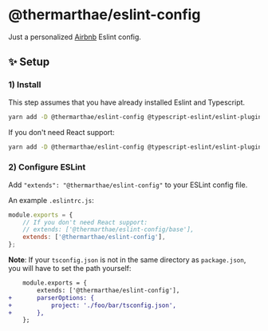 # @thermarthae/eslint-config

Just a personalized [Airbnb](https://www.npmjs.com/package/eslint-config-airbnb) Eslint config.

## ✨ Setup

### 1) Install

This step assumes that you have already installed Eslint and Typescript.

```bash
yarn add -D @thermarthae/eslint-config @typescript-eslint/eslint-plugin @typescript-eslint/parser eslint-plugin-import eslint-plugin-jsx-a11y eslint-plugin-react eslint-plugin-react-hooks
```

If you don't need React support:

```bash
yarn add -D @thermarthae/eslint-config @typescript-eslint/eslint-plugin @typescript-eslint/parser eslint-plugin-import
```

### 2) Configure ESLint

Add `"extends": "@thermarthae/eslint-config"` to your ESLint config file.

An example `.eslintrc.js`:

```js
module.exports = {
	// If you don't need React support:
	// extends: ['@thermarthae/eslint-config/base'],
	extends: ['@thermarthae/eslint-config'],
};
```

**Note**: If your `tsconfig.json` is not in the same directory as `package.json`, you will have to set the path yourself:

```diff
	module.exports = {
		extends: ['@thermarthae/eslint-config'],
+		parserOptions: {
+			project: './foo/bar/tsconfig.json',
+		},
	};
```
